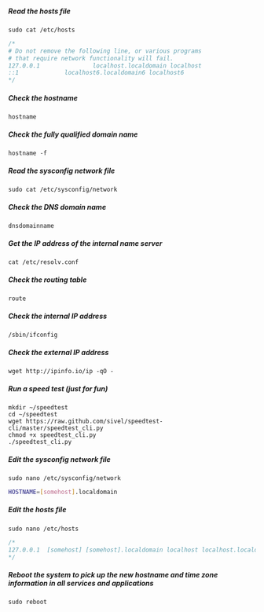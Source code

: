 

##### Read the hosts file
```
sudo cat /etc/hosts
```
```c
/*
# Do not remove the following line, or various programs
# that require network functionality will fail.
127.0.0.1               localhost.localdomain localhost
::1             localhost6.localdomain6 localhost6
*/
```

##### Check the hostname 
```
hostname
```
##### Check the fully qualified domain name
```
hostname -f
```

##### Read the sysconfig network file
```
sudo cat /etc/sysconfig/network
```

##### Check the DNS domain name
```
dnsdomainname
```

##### Get the IP address of the internal name server
```
cat /etc/resolv.conf
```

##### Check the routing table
```
route
```

##### Check the internal IP address
```
/sbin/ifconfig
```

##### Check the external IP address
```
wget http://ipinfo.io/ip -qO -
```

##### Run a speed test (just for fun)
```
mkdir ~/speedtest
cd ~/speedtest
wget https://raw.github.com/sivel/speedtest-cli/master/speedtest_cli.py
chmod +x speedtest_cli.py
./speedtest_cli.py
```


##### Edit the sysconfig network file
```
sudo nano /etc/sysconfig/network
```
```bash
HOSTNAME=[somehost].localdomain
```

##### Edit the hosts file
```
sudo nano /etc/hosts
```
```c
/*
127.0.0.1  [somehost] [somehost].localdomain localhost localhost.localdomain
*/
```

##### Reboot the system to pick up the new hostname and time zone information in all services and applications
```
sudo reboot
```

